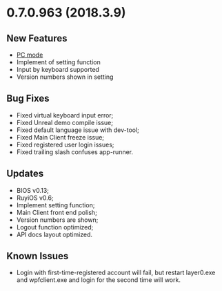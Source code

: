 # 0.7.0.963 (2018.3.9)

## New Features
* [PC mode](../topics/pc_mode.md)
* Implement of setting function
* Input by keyboard supported
* Version numbers shown in setting

## Bug Fixes
* Fixed virtual keyboard input error; 
* Fixed Unreal demo compile issue;
* Fixed default language issue with dev-tool;
* Fixed Main Client freeze issue;
* Fixed registered user login issues;
* Fixed trailing slash confuses app-runner.

## Updates
* BIOS v0.13;
* RuyiOS v0.6;
* Implement setting function;
* Main Client front end polish;
* Version numbers are shown;
* Logout function optimized;
* API docs layout optimized.

## Known Issues
* Login with first-time-registered account will fail, but restart layer0.exe and wpfclient.exe and login for the second time will work.